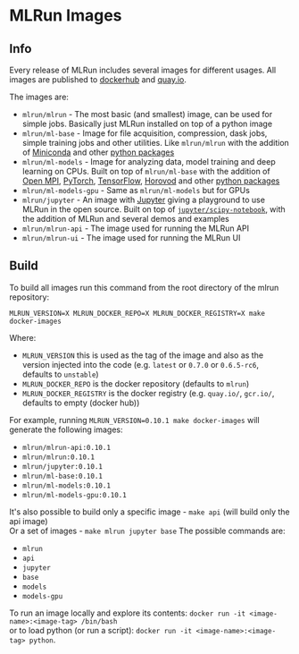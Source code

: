 # MLRun Images
## Info
Every release of MLRun includes several images for different usages.
All images are published to [dockerhub](https://hub.docker.com/u/mlrun) and [quay.io](https://quay.io/organization/mlrun).

The images are:
* `mlrun/mlrun` - The most basic (and smallest) image, can be used for simple jobs. Basically just MLRun installed on 
  top of a python image
* `mlrun/ml-base` - Image for file acquisition, compression, dask jobs, simple training jobs and other utilities. Like 
  `mlrun/mlrun` with the addition of [Miniconda](https://docs.conda.io/en/latest/miniconda.html) and other [python 
  packages](./base/requirements.txt) 
* `mlrun/ml-models` - Image for analyzing data, model training and deep learning on CPUs. Built on top of 
  `mlrun/ml-base` with the addition of [Open MPI](https://www.open-mpi.org/), [PyTorch](https://pytorch.org/), 
  [TensorFlow](https://www.tensorflow.org/), [Horovod](https://horovod.ai/) and other [python packages](
  ./models/requirements.txt)
* `mlrun/ml-models-gpu` - Same as `mlrun/ml-models` but for GPUs
* `mlrun/jupyter` - An image with [Jupyter](https://jupyter.org/) giving a playground to use MLRun in the open source.
  Built on top of [`jupyter/scipy-notebook`](
  https://jupyter-docker-stacks.readthedocs.io/en/latest/using/selecting.html#jupyter-scipy-notebook), with the addition
  of MLRun and several demos and examples
* `mlrun/mlrun-api` - The image used for running the MLRun API
* `mlrun/mlrun-ui` - The image used for running the MLRun UI

## Build
To build all images run this command from the root directory of the mlrun repository:<br>

    MLRUN_VERSION=X MLRUN_DOCKER_REPO=X MLRUN_DOCKER_REGISTRY=X make docker-images

Where:<br>
* `MLRUN_VERSION` this is used as the tag of the image and also as the version injected into the code (e.g. `latest` or `0.7.0` or `0.6.5-rc6`, defaults to `unstable`)
* `MLRUN_DOCKER_REPO` is the docker repository (defaults to `mlrun`)
* `MLRUN_DOCKER_REGISTRY` is the docker registry (e.g. `quay.io/`, `gcr.io/`, defaults to empty (docker hub))


For example, running `MLRUN_VERSION=0.10.1 make docker-images` will generate the following images:
  * `mlrun/mlrun-api:0.10.1`
  * `mlrun/mlrun:0.10.1`
  * `mlrun/jupyter:0.10.1`
  * `mlrun/ml-base:0.10.1`
  * `mlrun/ml-models:0.10.1`
  * `mlrun/ml-models-gpu:0.10.1` 

It's also possible to build only a specific image - `make api` (will build only the api image)<br>
Or a set of images - `make mlrun jupyter base`
The possible commands are:
* `mlrun`
* `api`
* `jupyter`
* `base`
* `models`
* `models-gpu`

To run an image locally and explore its contents:  `docker run -it <image-name>:<image-tag> /bin/bash`<br>
or to load python (or run a script): `docker run -it <image-name>:<image-tag> python`.
